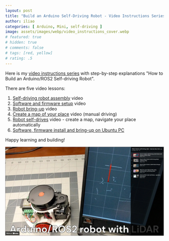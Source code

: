 ```yaml
---
layout: post
title: "Build an Arduino Self-Driving Robot - Video Instructions Series"
author: iliao
categories: [ Arduino, Mini, self-driving ]
image: assets/images/webp/video_instructions_cover.webp
# featured: true
# hidden: true
# comments: false
# tags: [red, yellow]
# rating: .5
---
```


Here is my [video instructions series](https://www.youtube.com/watch?v=6GtjAB19GP8&list=PLOSXKDW70aR8uA1IFahSKVuk5ODDfjTZV&si=UG-gdWqQZZMGCvMy) with step-by-step explanations "How to Build an Arduino/ROS2 Self-driving Robot".

There are five video lessons:

1. [Self-driving robot assembly](https://www.youtube.com/watch?v=6GtjAB19GP8&list=PLOSXKDW70aR8uA1IFahSKVuk5ODDfjTZV&si=UG-gdWqQZZMGCvMy) video
2. [Software and firmware setup](https://www.youtube.com/watch?v=IOQBNl0O_tI&list=PLOSXKDW70aR8uA1IFahSKVuk5ODDfjTZV&si=UG-gdWqQZZMGCvMy) video
3. [Robot bring-up](https://www.youtube.com/watch?v=tKfVU1n5TjA&list=PLOSXKDW70aR8uA1IFahSKVuk5ODDfjTZV&si=UG-gdWqQZZMGCvMy) video
4. [Create a map of your place](https://www.youtube.com/watch?v=7uo4BGxWHCA&list=PLOSXKDW70aR8uA1IFahSKVuk5ODDfjTZV&si=UG-gdWqQZZMGCvMy) video (manual driving)
5. [Robot self-drives](https://www.youtube.com/watch?v=81-9q7QfkHs&list=PLOSXKDW70aR8uA1IFahSKVuk5ODDfjTZV&si=UG-gdWqQZZMGCvMy) video - create a map, navigate your place automatically
6. [Software, firmware install and bring-up on Ubuntu PC](https://www.youtube.com/watch?v=fHPyjVdTNg4&list=PLOSXKDW70aR8uA1IFahSKVuk5ODDfjTZV&si=UG-gdWqQZZMGCvMy)

Happy learning and building!

[![Build an Arduino self-driving robot - video instructions series](/assets/images/webp/arduino-self-driving-robot-assembly-with-playlist2.webp)](https://www.youtube.com/watch?v=6GtjAB19GP8&list=PLOSXKDW70aR8uA1IFahSKVuk5ODDfjTZV&si=UG-gdWqQZZMGCvMy)